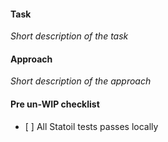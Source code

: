 #### Task
_Short description of the task_

#### Approach
_Short description of the approach_

#### Pre un-WIP checklist
- [ ] All Statoil tests passes locally
